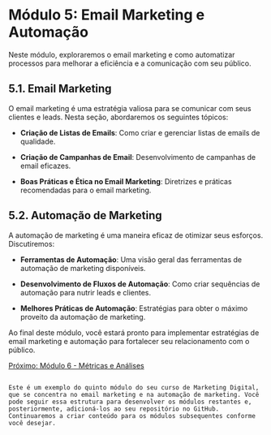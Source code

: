 # Módulo 5: Email Marketing e Automação

Neste módulo, exploraremos o email marketing e como automatizar processos para melhorar a eficiência e a comunicação com seu público.

## 5.1. Email Marketing

O email marketing é uma estratégia valiosa para se comunicar com seus clientes e leads. Nesta seção, abordaremos os seguintes tópicos:

- **Criação de Listas de Emails**: Como criar e gerenciar listas de emails de qualidade.

- **Criação de Campanhas de Email**: Desenvolvimento de campanhas de email eficazes.

- **Boas Práticas e Ética no Email Marketing**: Diretrizes e práticas recomendadas para o email marketing.

## 5.2. Automação de Marketing

A automação de marketing é uma maneira eficaz de otimizar seus esforços. Discutiremos:

- **Ferramentas de Automação**: Uma visão geral das ferramentas de automação de marketing disponíveis.

- **Desenvolvimento de Fluxos de Automação**: Como criar sequências de automação para nutrir leads e clientes.

- **Melhores Práticas de Automação**: Estratégias para obter o máximo proveito da automação de marketing.

Ao final deste módulo, você estará pronto para implementar estratégias de email marketing e automação para fortalecer seu relacionamento com o público.

[Próximo: Módulo 6 - Métricas e Análises](modulo-6-metricas-e-analises.md)
```

Este é um exemplo do quinto módulo do seu curso de Marketing Digital, que se concentra no email marketing e na automação de marketing. Você pode seguir essa estrutura para desenvolver os módulos restantes e, posteriormente, adicioná-los ao seu repositório no GitHub. Continuaremos a criar conteúdo para os módulos subsequentes conforme você desejar.
